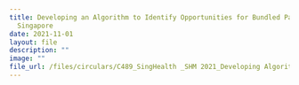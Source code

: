 ```yaml
---
title: Developing an Algorithm to Identify Opportunities for Bundled Payment in
  Singapore
date: 2021-11-01
layout: file
description: ""
image: ""
file_url: /files/circulars/C489_SingHealth _SHM 2021_Developing Algorithm for Bundled Payment.pdf
---
```

